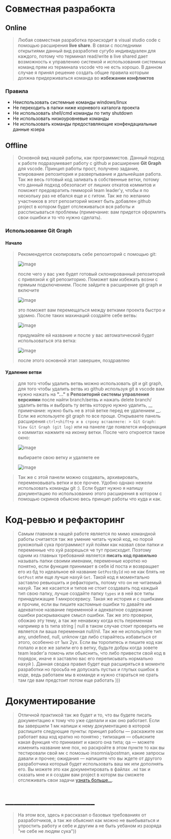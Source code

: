 # Совместная разрабокта
## Online
> Любая совместная разработка происходит в visual studio code с помощью расширения **live share**. В связи с последними открытиями данный вид разработке сугубо индивидуален для каждого,
> потому что терминал read/write в live shared дает возможность к управлению системой и использования системных команд прям из терминала vscode что не есть хорошо.
> В данном случае я принял решение создать общие правила которым должна придерживаться команда во **избежании конфликтов**

### Правила
* Неиспользовать системные команды windows/linux 
* Не переходить в папки ниже корневого каталога проекта 
* Не использовать shell/cmd команды по типу shutdown 
* Не использовать низкоуровневые команды 
* Не использовать команды предоставляющие конфендациальные данные юзера

## Offline
> Основной вид нашей работы, как программистов. Данный подход к работе подразумевает работу с github и расширение **Git Graph** для vscode. Принцип работы прост, получено задание, кпирование репозитория и развертывание и дальнейшая работа.
> Так же весь готовый код заливать в собственные ветки, потому что данный подход обезопасит от лишних откатов коммитов и поможет предовратить гемморой team leader'у, чтобы я по нескольку раз не ебался еще и с гитом.
> Так же по желанию участников в этот репозиторий может быть добавлен github project в котором будет отслеживаться вся работы и рассписываться проблемы (примечание: вам придется оформлять свои ошибки и то что нужно сделать).

### Использование Git Graph
#### Начало
> Рекомендуется скопировать себе репозиторий с помощью git:
> 
> ![image](https://github.com/root9464/PayToWin_WorkWave/assets/104570588/3c0796f9-b9de-4974-9ac1-e70ced0f86ed)
> 
> после чего у вас уже будет готовый склонированный репозиторий с привязкой к git репозиторию. Поможет вам избежать возни с прямым подключением.
> После зайдите в расширение git graph и включите
>
> ![image](https://github.com/root9464/PayToWin_WorkWave/assets/104570588/396d73f8-e2e0-4261-aa76-a575f77465a8)
> 
> это поможет вам перемещаться между ветками проекта быстро и удомно. После таких махинаций создайте себе ветвь:
>
> ![image](https://github.com/root9464/PayToWin_WorkWave/assets/104570588/375e7c0b-c3e4-44d1-8a93-00eccb9eba17)
>
> придумайте ей название и после у вас автоматический будет использоваться эта ветка:
>
> ![image](https://github.com/root9464/PayToWin_WorkWave/assets/104570588/50205cb5-5a1f-431b-9894-7348ebcf868f)
>
> после этого основной этап завершен, поздравляю


#### Удаление ветви
> для того чтобы удалить ветвь можно использовать git и git graph, для того чтобы удалить ветвь из github используя git в vscode вам нужно нажать на **"..."** в **Репозиторий системы управления версиями** после найти branch/ветвь и нажать delete branch/удалить ветвь и выбрать ту ветвь которую нужно удалить, __ примечание: нужно быть не в этой ветке перед ее удалением __. Если же используете git graph то все проще. Открываете панель расширения `ctrl+shift+p и в строку вставляете: > Git Graph: View Git Graph (git log)` или на панеле где появлется информация о коммитах нажмите на иконку ветки. После чего откроется такое окно:
>
> ![image](https://github.com/root9464/PayToWin_WorkWave/assets/104570588/9aeaf412-f472-49e5-9362-7306e8a59544)
>
> выбираете свою ветку и удаляете ее
>
> ![image](https://github.com/root9464/PayToWin_WorkWave/assets/104570588/ea3c0e06-7b3a-4fc0-b049-6879dddefc9d)
>


> Так же с этой панели можно создавать, архивировать, переменовывать ветки и все прочее. Удобно однако нежели использовать команды git :). Если будет нужно я напишу документацию по использованию этого расширения в котором с помощью скринов обьясню
> весь принцип работы что куда и как.

# Код-ревью и рефакторинг 
> Самым главном в нащей работе является по мимо командной работы считается так же умение читать чужой код, но порой рукожопый сука программист хуй пойми как назвал свои папки и переменные что хуй разрешься че тут происходит. Поэтому одним из главных требований
> является **писать код правильно** называть папки своими именами, переменные коротко но понятно, если функция принимает в себя id поста и возвращает его из бд то идеальное ей название `GetPostById` но не как блять не `GetPost` или еще лучше нахуй `Get`.
> Такой код я моментально заставлю ревьюшить и рефакторить, потому что он не читаемый нахуй. Так же касается и типов не стоит создавать под каждый тип свою папку, лучше создайте папку `types` и в ней все типы принадлижащие 1 микросервису.
> Такая же история и с ошибками и прочим, если вы пишите кастомные ошибки то давайте им адекватное название переменной и адекватное содержание ошибки раскрывающее смысл ошибки. Так же это проверки, обожаю эту тему, а так же ненавижу когда есть
> переменная например в ts типа string | null в таком случае стоит проверить не является ли ваша переменная null/nil. Так же не используйте тип any, undefined, null, unknow где либо старайтесь избавиться от этого, особенно от 1ых 2ух.
> Если вы торопитесь и пишите код как попало и все же залили его в ветку, будьте добры когда зовете team leader'а помочь или обьяснить, что либо привести свой код в порядок, иначе я заставлю вас его переписывать нормально нахуй ).
> Данная сводка правил будет еще расширяться в моменте разработки но просьба не допускать пустых и глупых ошибок в коде, ведь работаем мы в команде и нужно стараться не срать там где вам предстоит потом еще работать )))

# Документирование
> Отличной практикой так же будет и то, что вы будете писать документацию к тому что уже сделали и как оно работает. Если вы завершили 1 мк напиши к нему документацию в которой распишите следующие пункты: принцип работы — раскажите как работает ваш код кратко но понятно ; типизация — обьясните какая функция что приниаеит и какого она типа; qa — можете изменить название мне пох, но раскройте в этом пункте то как вы тестировали свой мк с помозью insomnia/postman, какие запросы давали и прочее; ожидания — напишите что вы ждете от другого разработчика который будет использовать ваш мк или дополнять его. Вы можете это как документировать в файлах `.md` так и сказать мне и я создам вам project в которм вы сможете отслеживать свои задачи [узнать больше...](https://docs.github.com/en/issues/planning-and-tracking-with-projects/learning-about-projects/about-projects). 

# _____________________

> На этом все, здесь я рассказал о базовых требованиях от разработчиков, а так же обьяснил как можно не выебываться и упростить работу и себе и другим а не быть уебаном из разряда "не себе не людям сука"))









































